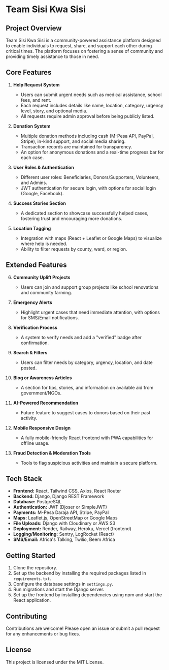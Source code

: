 # Team Sisi Kwa Sisi

## Project Overview
Team Sisi Kwa Sisi is a community-powered assistance platform designed to enable individuals to request, share, and support each other during critical times. The platform focuses on fostering a sense of community and providing timely assistance to those in need.

## Core Features
1. **Help Request System**
   - Users can submit urgent needs such as medical assistance, school fees, and rent.
   - Each request includes details like name, location, category, urgency level, story, and optional media.
   - All requests require admin approval before being publicly listed.

2. **Donation System**
   - Multiple donation methods including cash (M-Pesa API, PayPal, Stripe), in-kind support, and social media sharing.
   - Transaction records are maintained for transparency.
   - An option for anonymous donations and a real-time progress bar for each case.

3. **User Roles & Authentication**
   - Different user roles: Beneficiaries, Donors/Supporters, Volunteers, and Admins.
   - JWT authentication for secure login, with options for social login (Google, Facebook).

4. **Success Stories Section**
   - A dedicated section to showcase successfully helped cases, fostering trust and encouraging more donations.

5. **Location Tagging**
   - Integration with maps (React + Leaflet or Google Maps) to visualize where help is needed.
   - Ability to filter requests by county, ward, or region.

## Extended Features
6. **Community Uplift Projects**
   - Users can join and support group projects like school renovations and community farming.

7. **Emergency Alerts**
   - Highlight urgent cases that need immediate attention, with options for SMS/Email notifications.

8. **Verification Process**
   - A system to verify needs and add a "verified" badge after confirmation.

9. **Search & Filters**
   - Users can filter needs by category, urgency, location, and date posted.

10. **Blog or Awareness Articles**
    - A section for tips, stories, and information on available aid from government/NGOs.

11. **AI-Powered Recommendation**
    - Future feature to suggest cases to donors based on their past activity.

12. **Mobile Responsive Design**
    - A fully mobile-friendly React frontend with PWA capabilities for offline usage.

13. **Fraud Detection & Moderation Tools**
    - Tools to flag suspicious activities and maintain a secure platform.

## Tech Stack
- **Frontend:** React, Tailwind CSS, Axios, React Router
- **Backend:** Django, Django REST Framework
- **Database:** PostgreSQL
- **Authentication:** JWT (Djoser or SimpleJWT)
- **Payments:** M-Pesa Daraja API, Stripe, PayPal
- **Maps:** Leaflet.js, OpenStreetMap or Google Maps
- **File Uploads:** Django with Cloudinary or AWS S3
- **Deployment:** Render, Railway, Heroku, Vercel (frontend)
- **Logging/Monitoring:** Sentry, LogRocket (React)
- **SMS/Email:** Africa's Talking, Twilio, Beem Africa

## Getting Started
1. Clone the repository.
2. Set up the backend by installing the required packages listed in `requirements.txt`.
3. Configure the database settings in `settings.py`.
4. Run migrations and start the Django server.
5. Set up the frontend by installing dependencies using npm and start the React application.

## Contributing
Contributions are welcome! Please open an issue or submit a pull request for any enhancements or bug fixes.

## License
This project is licensed under the MIT License.
